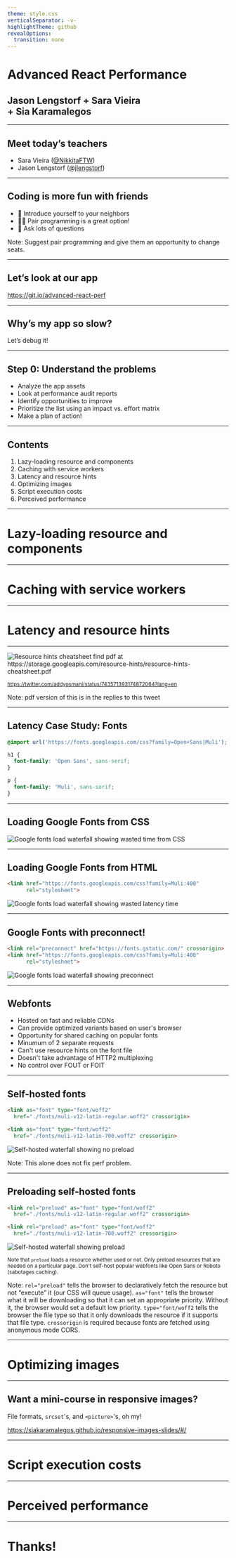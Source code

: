 ```yaml
---
theme: style.css
verticalSeparator: -v-
highlightTheme: github
revealOptions:
  transition: none
---
```


<!-- .slide: data-background-color="#673399" -->
<h1 class="title dark-background"><span class="translucent">Advanced React</span> Performance</h1>
<h2 class="subtitle">Jason Lengstorf + Sara Vieira <br>+ Sia Karamalegos</h2>

---

## Meet today’s teachers

- Sara Vieira ([@NikkitaFTW](https://twitter.com/NikkitaFTW))
- Jason Lengstorf ([@jlengstorf](https://twitter.com/jlengstorf))

---


## Coding is more fun with friends

- 👋 Introduce yourself to your neighbors <!-- .element: class="fragment" -->
- 👯‍♀️ Pair programming is a great option! <!-- .element: class="fragment" -->
- 💬 Ask lots of questions <!-- .element: class="fragment" -->

Note: Suggest pair programming and give them an opportunity to change seats.

---

## Let’s look at our app

https://git.io/advanced-react-perf

---

## Why’s my app so slow?

Let’s debug it! <!-- .element: class="fragment" -->

---

## Step 0: Understand the problems

- Analyze the app assets <!-- .element: class="fragment" -->
- Look at performance audit reports <!-- .element: class="fragment" -->
- Identify opportunities to improve <!-- .element: class="fragment" -->
- Prioritize the list using an impact vs. effort matrix <!-- .element: class="fragment" -->
- Make a plan of action! <!-- .element: class="fragment" -->

---

## Contents

1. Lazy-loading resource and components
2. Caching with service workers
3. Latency and resource hints
4. Optimizing images
5. Script execution costs
6. Perceived performance

---

# Lazy-loading resource and components

---

# Caching with service workers

---

# Latency and resource hints

---
<img src="./images/resource-hints.jpg_large" alt="Resource hints cheatsheet find pdf at https://storage.googleapis.com/resource-hints/resource-hints-cheatsheet.pdf" />

<small>https://twitter.com/addyosmani/status/743571393174872064?lang=en</small>

Note: pdf version of this is in the replies to this tweet

---

## Latency Case Study: Fonts

```css
@import url('https://fonts.googleapis.com/css?family=Open+Sans|Muli');

h1 {
  font-family: 'Open Sans', sans-serif;
}

p {
  font-family: 'Muli', sans-serif;
}
```

---

## Loading Google Fonts from CSS

<img src="./images/webfonts_css.png" alt="Google fonts load waterfall showing wasted time from CSS">

---

## Loading Google Fonts from HTML

```html
<link href="https://fonts.googleapis.com/css?family=Muli:400"
      rel="stylesheet">
```

<img src="./images/webfonts_before.png" alt="Google fonts load waterfall showing wasted latency time">

---

## Google Fonts with preconnect!

```html
<link rel="preconnect" href="https://fonts.gstatic.com/" crossorigin>
<link href="https://fonts.googleapis.com/css?family=Muli:400"
      rel="stylesheet">
```

<img src="./images/webfonts_preconnect.png" alt="Google fonts load waterfall showing preconnect">

---

## Webfonts

<ul class="plus-minus">
  <li class="plus">Hosted on fast and reliable CDNs</li>
  <li class="plus">Can provide optimized variants based on user's browser</li>
  <li class="plus">Opportunity for shared caching on popular fonts</li>
  <li class="minus">Minumum of 2 separate requests</li>
  <li class="minus">Can't use resource hints on the font file</li>
  <li class="minus">Doesn't take advantage of HTTP2 multiplexing</li>
  <li class="minus">No control over FOUT or FOIT</li>
</ul>

---

## Self-hosted fonts

```html
<link as="font" type="font/woff2"
  href="./fonts/muli-v12-latin-regular.woff2" crossorigin>

<link as="font" type="font/woff2"
  href="./fonts/muli-v12-latin-700.woff2" crossorigin>
```
<img src="./images/no-preload.png" alt="Self-hosted waterfall showing no preload">

Note: This alone does not fix perf problem.

---

## Preloading self-hosted fonts

```html
<link rel="preload" as="font" type="font/woff2"
  href="./fonts/muli-v12-latin-regular.woff2" crossorigin>

<link rel="preload" as="font" type="font/woff2"
  href="./fonts/muli-v12-latin-700.woff2" crossorigin>
```

<img src="./images/font_preload.png" alt="Self-hosted waterfall showing preload">

<small>Note that `preload` loads a resource whether used or not. Only preload resources that are needed on a particular page. Don't self-host popular webfonts like Open Sans or Roboto (sabotages caching).</small>

Note: `rel="preload"` tells the browser to declaratively fetch the resource but not “execute” it (our CSS will queue usage). `as="font"` tells the browser what it will be downloading so that it can set an appropriate priority. Without it, the browser would set a default low priority. `type="font/woff2` tells the browser the file type so that it only downloads the resource if it supports that file type. `crossorigin` is required because fonts are fetched using anonymous mode CORS.

---

# Optimizing images

---

## Want a mini-course in responsive images?

File formats, `srcset`'s, and `<picture>`'s, oh my!

https://siakaramalegos.github.io/responsive-images-slides/#/

---

# Script execution costs

---

# Perceived performance

---

<!-- .slide: data-background-color="#673399" -->
<h1 class="title dark-background">Thanks!</h1>
<!-- Slides, resources, and more at <a href="https://bit.ly/siaspeaks" class="dark-background">bit.ly/siaspeaks</a> -->
